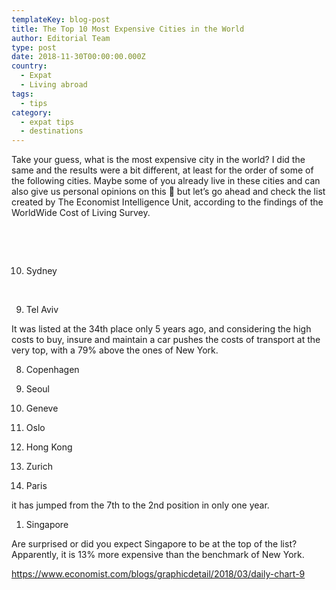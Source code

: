 ```yaml
---
templateKey: blog-post
title: The Top 10 Most Expensive Cities in the World
author: Editorial Team
type: post
date: 2018-11-30T00:00:00.000Z
country:
  - Expat
  - Living abroad
tags:
  - tips
category:
  - expat tips
  - destinations
---
```


Take your guess, what is the most expensive city in the world? I did the same and the results were a bit different, at least for the order of some of the following cities. Maybe some of you already live in these cities and can also give us personal opinions on this 🙂 but let&#8217;s go ahead and check the list created by The Economist Intelligence Unit, according to the findings of the WorldWide Cost of Living Survey.

&nbsp;

&nbsp;

10. Sydney

&nbsp;

9. Tel Aviv

It was listed at the 34th place only 5 years ago, and considering the high costs to buy, insure and maintain a car pushes the costs of transport at the very top, with a 79% above the ones of New York.

8. Copenhagen

9. Seoul

10. Geneve

11. Oslo

12. Hong Kong

13. Zurich

14. Paris

it has jumped from the 7th to the 2nd position in only one year.

1. Singapore

Are surprised or did you expect Singapore to be at the top of the list? Apparently, it is 13% more expensive than the benchmark of New York.

https://www.economist.com/blogs/graphicdetail/2018/03/daily-chart-9
